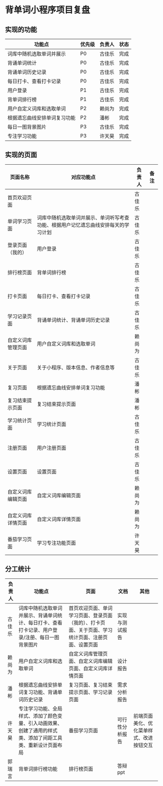 # 背单词小程序项目复盘

## 实现的功能

| 功能点                 | 优先级 | 负责人 | 状态 |
| ------------------- | --- | --- | --- |
| 词库中随机选取单词并展示        | P0  | 古佳乐 | 完成 |
| 背诵单词统计              | P0  | 古佳乐 | 完成 |
| 背诵单词历史记录            | P0  | 古佳乐 | 完成 |
| 每日打卡、查看打卡记录         | P0  | 古佳乐 | 完成 |
| 用户登录                | P1  | 古佳乐 | 完成 |
| 背单词排行榜              | P1  | 古佳乐 | 完成 |
| 用户自定义词库和选取单词        | P2  | 赖尚为 | 完成 |
| 根据遗忘曲线安排单词复习功能 | P2  | 潘彬 | 完成 |
| 每日一图背景图片 | P3 | 古佳乐 | 完成 |
| 专注学习功能 | P3 | 许天昊 | 完成 |

## 实现的页面

| 页面名称     | 对应功能点                                     | 负责人 | 备注               |
| -------- | ----------------------------------------- | --- | ---------------- |
| 首页欢迎页面   |                                           | 古佳乐 |                  |
| 单词学习页面   | 词库中随机选取单词并展示、单词听写考查功能、根据用户记忆遗忘曲线安排每天的学习计划 | 古佳乐 |  |
| 登录页面（我的） | 用户登录                                      | 古佳乐 |                  |
| 排行榜页面    | 背单词排行榜                                    | 古佳乐 |                  |
| 打卡页面     | 每日打卡、查看打卡记录                               | 古佳乐 |                  |
| 学习记录页面   | 背诵单词统计、背诵单词历史记录                           | 古佳乐 |                  |
| 自定义词库管理页面   | 用户自定义词库和选取单词                              | 赖尚为 |                  |
| 关于页面  | 关于小程序、版本信息、作者信息等                           | 古佳乐 |                  |
| 复习页面  | 根据遗忘曲线安排单词复习功能                              | 潘彬 |                  |
| 复习结束提示页面 | 复习结束提示页面                              | 潘彬 |                  |
| 学习统计页面 | 学习统计页面                              | 古佳乐 |                  |
| 注册页面 | 用户注册页面                              | 古佳乐 |                  |
| 设置页面 | 设置页面                              | 古佳乐 |                  |
| 自定义词库编辑页面 | 自定义词库编辑页面                              | 赖尚为 |                  |
| 自定义词库详情页面 | 自定义词库详情页面                              | 赖尚为 |                  |
| 番茄学习页面 | 学习专注功能页面 | 许天昊 | |

## 分工统计

| 负责人 | 功能点 | 页面 | 文档 | 其他 |
| --- | --- | --- | --- | --- |
| 古佳乐 | 词库中随机选取单词并展示、背诵单词统计、每日打卡、查看打卡记录、用户登录/注册、每日一图背景图片 | 首页欢迎页面、单词学习页面、登录页面（我的）、打卡页面、关于页面、学习统计页面、注册页面、设置页面 | 实现与测试报告 |  |
| 赖尚为 | 用户自定义词库和选取单词 | 自定义词库管理页面、自定义词库编辑页面、自定义词库详情页面 | 设计报告 |  |
| 潘彬 | 根据遗忘曲线安排单词复习功能、背诵单词历史记录 | 复习页面、复习结束提示页面、学习记录页面 | 需求分析报告 |  |
| 许天昊 | 专注学习功能、全局样式、添加了颜色变量、引入动画效果、创建了通用的样式类、添加了间距工具类、重新设计页面布局 | 番茄学习页面 | 可行性分析报告 | 前端页面美化、优化菜单样式、改进按钮交互 |
| 郭瑞言 | 背单词排行榜功能 | 排行榜页面 | 答辩 ppt | |